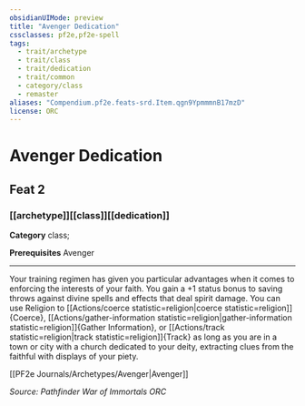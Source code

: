 ```yaml
---
obsidianUIMode: preview
title: "Avenger Dedication"
cssclasses: pf2e,pf2e-spell
tags:
  - trait/archetype
  - trait/class
  - trait/dedication
  - trait/common
  - category/class
  - remaster
aliases: "Compendium.pf2e.feats-srd.Item.qgn9YpmmmnB17mzD"
license: ORC
---
```

# Avenger Dedication
## Feat 2
### [[archetype]][[class]][[dedication]]

**Category** class; 



**Prerequisites** Avenger
* * *
Your training regimen has given you particular advantages when it comes to enforcing the interests of your faith. You gain a +1 status bonus to saving throws against divine spells and effects that deal spirit damage. You can use Religion to [[Actions/coerce statistic=religion|coerce statistic=religion]]{Coerce}, [[Actions/gather-information statistic=religion|gather-information statistic=religion]]{Gather Information}, or [[Actions/track statistic=religion|track statistic=religion]]{Track} as long as you are in a town or city with a church dedicated to your deity, extracting clues from the faithful with displays of your piety.

[[PF2e Journals/Archetypes/Avenger|Avenger]]

*Source: Pathfinder War of Immortals*
*ORC*